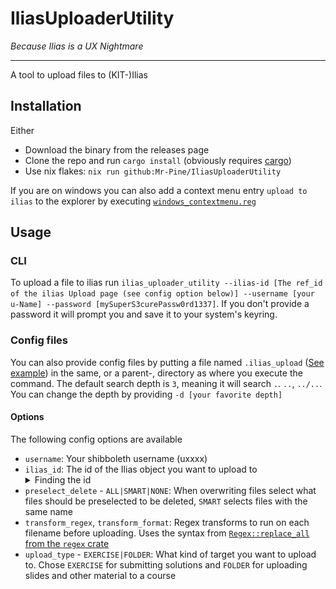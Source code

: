 # IliasUploaderUtility
*Because Ilias is a UX Nightmare*

---
A tool to upload files to (KIT-)Ilias

## Installation
Either
- Download the binary from the releases page
- Clone the repo and run `cargo install` (obviously requires [cargo](https://github.com/rust-lang/cargo))
- Use nix flakes: `nix run github:Mr-Pine/IliasUploaderUtility`

If you are on windows you can also add a context menu entry `upload to ilias` to the explorer by executing [`windows_contextmenu.reg`](./windows_contextmenu.reg)

## Usage
### CLI
To upload a file to ilias run `ilias_uploader_utility --ilias-id [The ref_id of the ilias Upload page (see config option below)] --username [your u-Name] --password [mySuperS3curePassw0rd1337]`. If you don't provide a password it will prompt you and save it to your system's keyring.

### Config files
You can also provide config files by putting a file named `.ilias_upload` ([See example](./.ilias_upload)) in the same, or a parent-, directory as where you execute the command. The default search depth is `3`, meaning it will search `.`. `..`, `../..`. You can change the depth by providing `-d [your favorite depth]`

#### Options
The following config options are available

- `username`: Your shibboleth username (uxxxx)
- `ilias_id`: The id of the Ilias object you want to upload to <details><summary>Finding the id</summary>![ilias_id example](./Media/ilias_id.png)<br></details>
- `preselect_delete` - `ALL|SMART|NONE`: When overwriting files select what files should be preselected to be deleted, `SMART` selects files with the same name
- `transform_regex`, `transform_format`: Regex transforms to run on each filename before uploading. Uses the syntax from [`Regex::replace_all` from the `regex` crate](https://docs.rs/regex/latest/regex/struct.Regex.html#method.replace_all)
- `upload_type` - `EXERCISE|FOLDER`: What kind of target you want to upload to. Chose `EXERCISE` for submitting solutions and `FOLDER` for uploading slides and other material to a course
